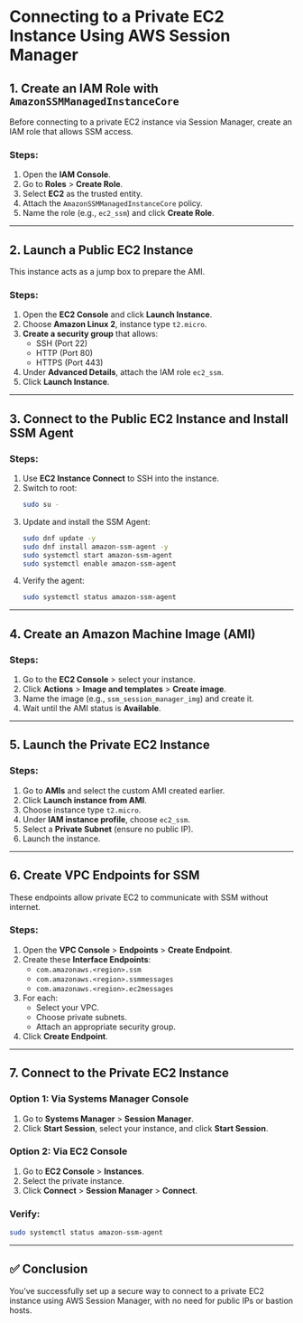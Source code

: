 
# Connecting to a Private EC2 Instance Using AWS Session Manager

## 1. Create an IAM Role with `AmazonSSMManagedInstanceCore`

Before connecting to a private EC2 instance via Session Manager, create an IAM role that allows SSM access.

### Steps:
1. Open the **IAM Console**.
2. Go to **Roles** > **Create Role**.
3. Select **EC2** as the trusted entity.
4. Attach the `AmazonSSMManagedInstanceCore` policy.
5. Name the role (e.g., `ec2_ssm`) and click **Create Role**.

---

## 2. Launch a Public EC2 Instance

This instance acts as a jump box to prepare the AMI.

### Steps:
1. Open the **EC2 Console** and click **Launch Instance**.
2. Choose **Amazon Linux 2**, instance type `t2.micro`.
3. **Create a security group** that allows:
   - SSH (Port 22)
   - HTTP (Port 80)
   - HTTPS (Port 443)
4. Under **Advanced Details**, attach the IAM role `ec2_ssm`.
5. Click **Launch Instance**.

---

## 3. Connect to the Public EC2 Instance and Install SSM Agent

### Steps:
1. Use **EC2 Instance Connect** to SSH into the instance.
2. Switch to root:
   ```bash
   sudo su -
   ```
3. Update and install the SSM Agent:
   ```bash
   sudo dnf update -y
   sudo dnf install amazon-ssm-agent -y
   sudo systemctl start amazon-ssm-agent
   sudo systemctl enable amazon-ssm-agent
   ```
4. Verify the agent:
   ```bash
   sudo systemctl status amazon-ssm-agent
   ```

---

## 4. Create an Amazon Machine Image (AMI)

### Steps:
1. Go to the **EC2 Console** > select your instance.
2. Click **Actions** > **Image and templates** > **Create image**.
3. Name the image (e.g., `ssm_session_manager_img`) and create it.
4. Wait until the AMI status is **Available**.

---

## 5. Launch the Private EC2 Instance

### Steps:
1. Go to **AMIs** and select the custom AMI created earlier.
2. Click **Launch instance from AMI**.
3. Choose instance type `t2.micro`.
4. Under **IAM instance profile**, choose `ec2_ssm`.
5. Select a **Private Subnet** (ensure no public IP).
6. Launch the instance.

---

## 6. Create VPC Endpoints for SSM

These endpoints allow private EC2 to communicate with SSM without internet.

### Steps:
1. Open the **VPC Console** > **Endpoints** > **Create Endpoint**.
2. Create these **Interface Endpoints**:
   - `com.amazonaws.<region>.ssm`
   - `com.amazonaws.<region>.ssmmessages`
   - `com.amazonaws.<region>.ec2messages`
3. For each:
   - Select your VPC.
   - Choose private subnets.
   - Attach an appropriate security group.
4. Click **Create Endpoint**.

---

## 7. Connect to the Private EC2 Instance

### Option 1: Via Systems Manager Console
1. Go to **Systems Manager** > **Session Manager**.
2. Click **Start Session**, select your instance, and click **Start Session**.

### Option 2: Via EC2 Console
1. Go to **EC2 Console** > **Instances**.
2. Select the private instance.
3. Click **Connect** > **Session Manager** > **Connect**.

### Verify:
```bash
sudo systemctl status amazon-ssm-agent
```

---

## ✅ Conclusion

You’ve successfully set up a secure way to connect to a private EC2 instance using AWS Session Manager, with no need for public IPs or bastion hosts.
